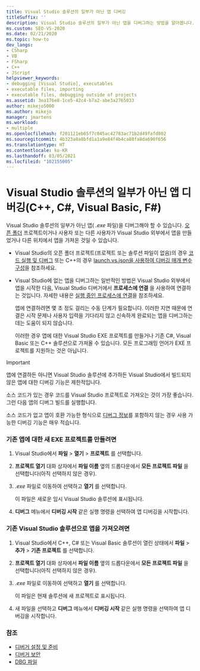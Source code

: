```yaml
---
title: Visual Studio 솔루션의 일부가 아닌 앱 디버깅
titleSuffix: ''
description: Visual Studio 솔루션의 일부가 아닌 앱을 디버그하는 방법을 알아봅니다. Visual Studio 디버거를 연결할 수 있습니다.
ms.custom: SEO-VS-2020
ms.date: 02/21/2020
ms.topic: how-to
dev_langs:
- CSharp
- VB
- FSharp
- C++
- JScript
helpviewer_keywords:
- debugging [Visual Studio], executables
- executable files, importing
- executable files, debugging outside of projects
ms.assetid: 3ea176e8-1ce5-42c4-b7a2-abe3a2765033
author: mikejo5000
ms.author: mikejo
manager: jmartens
ms.workload:
- multiple
ms.openlocfilehash: f201121eb65f7c045ac42783ac71b2d49fafd802
ms.sourcegitcommit: 4b323a8a8bfd1a1a9e84f4b4ca88fa8da690f656
ms.translationtype: HT
ms.contentlocale: ko-KR
ms.lasthandoff: 03/05/2021
ms.locfileid: "102155005"
---
```

# <a name="debug-an-app-that-isnt-part-of-a-visual-studio-solution-c-c-visual-basic-f"></a>Visual Studio 솔루션의 일부가 아닌 앱 디버깅(C++, C#, Visual Basic, F#)

Visual Studio 솔루션의 일부가 아닌 앱( *.exe* 파일)을 디버그해야 할 수 있습니다. [오픈 폴더](../ide/develop-code-in-visual-studio-without-projects-or-solutions.md) 프로젝트이거나 사용자 또는 다른 사용자가 Visual Studio 외부에서 앱을 만들었거나 다른 위치에서 앱을 가져온 것일 수 있습니다.

- Visual Studio의 오픈 폴더 프로젝트(프로젝트 또는 솔루션 파일이 없음)의 경우 [코드 실행 및 디버그](../ide/develop-code-in-visual-studio-without-projects-or-solutions.md#run-and-debug-your-code) 또는 C++의 경우 [launch.vs.json을 사용하여 디버깅 매개 변수 구성](/cpp/build/open-folder-projects-cpp#configure-debugging-parameters-with-launchvsjson)을 참조하세요.

- Visual Studio에 없는 앱을 디버그하는 일반적인 방법은 Visual Studio 외부에서 앱을 시작한 다음, Visual Studio 디버거에서 **프로세스에 연결** 을 사용하여 연결하는 것입니다. 자세한 내용은 [실행 중인 프로세스에 연결](../debugger/attach-to-running-processes-with-the-visual-studio-debugger.md)을 참조하세요.

   앱에 연결하려면 몇 초 정도 걸리는 수동 단계가 필요합니다. 이러한 지연 때문에 연결은 시작 문제나 사용자 입력을 기다리지 않고 신속하게 완료되는 앱을 디버그하는 데는 도움이 되지 않습니다.

   이러한 경우 앱에 대한 Visual Studio EXE 프로젝트를 만들거나 기존 C#, Visual Basic 또는 C++ 솔루션으로 가져올 수 있습니다. 모든 프로그래밍 언어가 EXE 프로젝트를 지원하는 것은 아닙니다.

>[!IMPORTANT]
>앱에 연결하든 아니면 Visual Studio 솔루션에 추가하든 Visual Studio에서 빌드되지 않은 앱에 대한 디버깅 기능은 제한적입니다.
>
>소스 코드가 있는 경우 코드를 Visual Studio 프로젝트로 가져오는 것이 가장 좋습니다. 그런 다음 앱의 디버그 빌드를 실행합니다.
>
>소스 코드가 없고 앱이 호환 가능한 형식으로 [디버그 정보](../debugger/how-to-set-debug-and-release-configurations.md)를 포함하지 않는 경우 사용 가능한 디버깅 기능은 매우 적습니다.

### <a name="to-create-a-new-exe-project-for-an-existing-app"></a>기존 앱에 대한 새 EXE 프로젝트를 만들려면

1. Visual Studio에서 **파일** > **열기** > **프로젝트** 를 선택합니다.

1. **프로젝트 열기** 대화 상자에서 **파일 이름** 옆의 드롭다운에서 **모든 프로젝트 파일** 을 선택합니다(아직 선택하지 않은 경우).

1. *.exe* 파일로 이동하여 선택하고 **열기** 를 선택합니다.

   이 파일은 새로운 임시 Visual Studio 솔루션에 표시됩니다.

1. **디버그** 메뉴에서 **디버깅 시작** 같은 실행 명령을 선택하여 앱 디버깅을 시작합니다.

### <a name="to-import-an-app-into-an-existing-visual-studio-solution"></a>기존 Visual Studio 솔루션으로 앱을 가져오려면

1. Visual Studio에서 C++, C# 또는 Visual Basic 솔루션이 열린 상태에서 **파일** > **추가** > **기존 프로젝트** 를 선택합니다.

1. **프로젝트 열기** 대화 상자에서 **파일 이름** 옆의 드롭다운에서 **모든 프로젝트 파일** 을 선택합니다(아직 선택하지 않은 경우).

1. *.exe* 파일로 이동하여 선택하고 **열기** 를 선택합니다.

   이 파일은 현재 솔루션에 새 프로젝트로 표시됩니다.

1. 새 파일을 선택하고 **디버그** 메뉴에서 **디버깅 시작** 같은 실행 명령을 선택하여 앱 디버깅을 시작합니다.

### <a name="see-also"></a>참조
- [디버거 설정 및 준비](../debugger/debugger-settings-and-preparation.md)
- [디버거 보안](../debugger/debugger-security.md)
- [DBG 파일](/previous-versions/visualstudio/visual-studio-2010/da528y14(v=vs.100))
